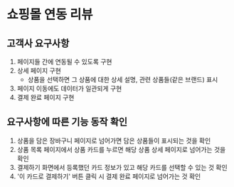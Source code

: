 # 쇼핑몰 연동 리뷰

## 고객사 요구사항
1. 페이지들 간에 연동될 수 있도록 구현
2. 상세 페이지 구현
   - 상품을 선택하면 그 상품에 대한 상세 설명, 관련 상품들(같은 브랜드) 표시
3. 페이지 이동에도 데이터가 일관되게 구현
4. 결제 완료 페이지 구현

## 요구사항에 따른 기능 동작 확인

1. 상품을 담은 장바구니 페이지로 넘어가면 담은 상품들이 표시되는 것을 확인
2. 상품 목록 페이지에서 상품 카드를 누르면 해당 상품 상세 페이지로 넘어가는 것을 확인
3. 결제하기 화면에서 등록했던 카드 정보가 있고 해당 카드를 선택할 수 있는 것 확인
4. '이 카드로 결제하기' 버튼 클릭 시 결제 완료 페이지로 넘어가는 것 확인
